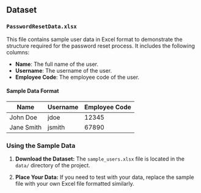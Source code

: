 ## Dataset

### `PasswordResetData.xlsx`

This file contains sample user data in Excel format to demonstrate the structure required for the password reset process. It includes the following columns:

- **Name**: The full name of the user.
- **Username**: The username of the user.
- **Employee Code**: The employee code of the user.

#### Sample Data Format

| Name         | Username      | Employee Code |
|--------------|---------------|---------------|
| John Doe     | jdoe          | 12345         |
| Jane Smith   | jsmith        | 67890         |

### Using the Sample Data

1. **Download the Dataset:**
   The `sample_users.xlsx` file is located in the `data/` directory of the project.

2. **Place Your Data:**
   If you need to test with your data, replace the sample file with your own Excel file formatted similarly.

